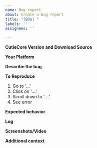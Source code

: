 ```yaml
---
name: Bug report
about: Create a bug report
title: "[BUG] "
labels: ''
assignees: ''

---
```

**CutieCore Version and Download Source**
<!--- i.e. v0.1.0 from Mod Assistant -->

**Your Platform**
<!--- PC/Quest, Steam/Oculus store. Also include other information such as if you're using Revive or Oculus Link, custom launch options. -->

**Describe the bug**
<!--- A clear and concise description of what the bug is. -->

**To Reproduce**
<!--- Steps to reproduce the behavior: -->
1. Go to '...'
2. Click on '....'
3. Scroll down to '....'
4. See error

**Expected behavior**
<!--- A clear and concise description of what you expected to happen. -->

**Log**
<!--- The log file from the game session the issue occurred (restarting the game creates a new log file). 
The log file can be found at `Beat Saber\Logs\_latest.log` (`Beat Saber` being the folder `Beat Saber.exe` is in). You can drag-and-drop it into the Issue. -->

**Screenshots/Video**
<!--- If applicable, add screenshots to help explain your problem. -->

**Additional context**
<!--- Add any other context about the problem here. -->
